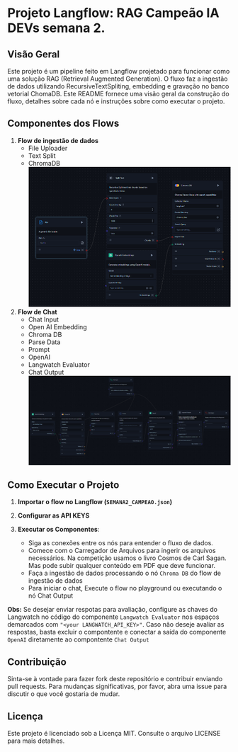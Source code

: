 # Projeto Langflow: RAG Campeão IA DEVs semana 2.

## Visão Geral

Este projeto é um pipeline feito em Langflow projetado para funcionar como uma solução RAG (Retrieval Augmented Generation). O fluxo faz a ingestão de dados utilizando RecursiveTextSpliting, embedding e gravação no banco vetorial ChomaDB. Este README fornece uma visão geral da construção do fluxo, detalhes sobre cada nó e instruções sobre como executar o projeto.

## Componentes dos Flows

1. **Flow de ingestão de dados**
   - File Uploader
   - Text Split
   - ChromaDB
![Flow Ingestão de Dados](./print_1.PNG)
2. **Flow de Chat**
   - Chat Input
   - Open AI Embedding
   - Chroma DB
   - Parse Data
   - Prompt
   - OpenAI
   - Langwatch Evaluator
   - Chat Output
![Flow Chat](print_2.PNG)


## Como Executar o Projeto

1. **Importar o flow no Langflow (`SEMANA2_CAMPEAO.json`)**

2. **Configurar as API KEYS**

3. **Executar os Componentes**:
   - Siga as conexões entre os nós para entender o fluxo de dados.
   - Comece com o Carregador de Arquivos para ingerir os arquivos necessários. Na competição usamos o livro Cosmos de Carl Sagan. Mas pode subir qualquer conteúdo em PDF que deve funcionar.
   - Faça a ingestão de dados processando o nó `Chroma DB` do flow de ingestão de dados 
   - Para iniciar o chat, Execute o flow no playground ou executando o nó Chat Output
  
**Obs:** Se desejar enviar respotas para avaliação, configure as chaves do Langwatch no código do componente `Langwatch Evaluator` nos espaços demarcados com ``"<your LANGWATCH_API_KEY>"``. Caso não deseje avaliar as respostas, basta excluir o compontente e conectar a saída do componente `OpenAI` diretamente ao compontente `Chat Output`

## Contribuição

Sinta-se à vontade para fazer fork deste repositório e contribuir enviando pull requests. Para mudanças significativas, por favor, abra uma issue para discutir o que você gostaria de mudar.

## Licença

Este projeto é licenciado sob a Licença MIT. Consulte o arquivo LICENSE para mais detalhes.
